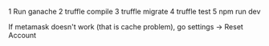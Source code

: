 1 Run ganache
2 truffle compile
3 truffle migrate
4 truffle test
5 npm run dev

If metamask doesn't work (that is cache problem), go settings -> Reset Account
